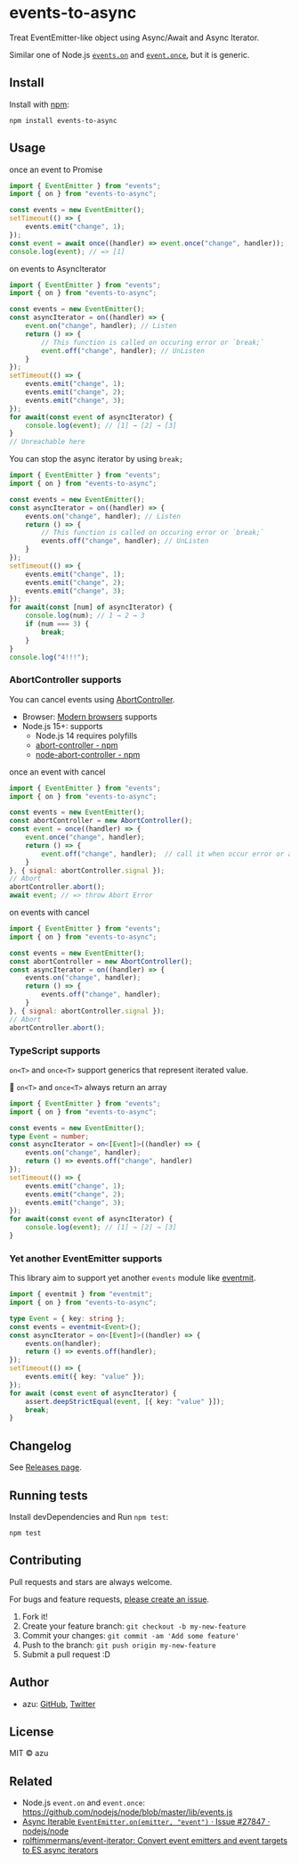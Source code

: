 # events-to-async

Treat EventEmitter-like object using Async/Await and Async Iterator.

Similar one of Node.js [`events.on`](https://nodejs.org/api/events.html#events_events_on_emitter_eventname_options)
and [`event.once`](https://nodejs.org/api/events.html#events_events_once_emitter_name_options), but it is generic.

## Install

Install with [npm](https://www.npmjs.com/):

    npm install events-to-async

## Usage

once an event to Promise

```js
import { EventEmitter } from "events";
import { on } from "events-to-async";

const events = new EventEmitter();
setTimeout(() => {
    events.emit("change", 1);
});
const event = await once((handler) => event.once("change", handler));
console.log(event); // => [1]
```

on events to AsyncIterator

```js
import { EventEmitter } from "events";
import { on } from "events-to-async";

const events = new EventEmitter();
const asyncIterator = on((handler) => {
    event.on("change", handler); // Listen
    return () => {
        // This function is called on occuring error or `break;`
        event.off("change", handler); // UnListen
    }
});
setTimeout(() => {
    events.emit("change", 1);
    events.emit("change", 2);
    events.emit("change", 3);
});
for await(const event of asyncIterator) {
    console.log(event); // [1] → [2] → [3]
}
// Unreachable here
```

You can stop the async iterator by using `break;`

```js
import { EventEmitter } from "events";
import { on } from "events-to-async";

const events = new EventEmitter();
const asyncIterator = on((handler) => {
    events.on("change", handler); // Listen
    return () => {
        // This function is called on occuring error or `break;`
        events.off("change", handler); // UnListen
    }
});
setTimeout(() => {
    events.emit("change", 1);
    events.emit("change", 2);
    events.emit("change", 3);
});
for await(const [num] of asyncIterator) {
    console.log(num); // 1 → 2 → 3
    if (num === 3) {
        break;
    }
}
console.log("4!!!"); 
```

### AbortController supports

You can cancel events using  [AbortController](https://developer.mozilla.org/en-US/docs/Web/API/AbortController).

- Browser: [Modern browsers](https://caniuse.com/abortcontroller) supports
- Node.js 15+: supports
    - Node.js 14 requires polyfills
    - [abort-controller - npm](https://www.npmjs.com/package/abort-controller)
    - [node-abort-controller - npm](https://www.npmjs.com/package/node-abort-controller)

once an event with cancel

```js
import { EventEmitter } from "events";
import { on } from "events-to-async";

const events = new EventEmitter();
const abortController = new AbortController();
const event = once((handler) => {
    event.once("change", handler);
    return () => {
        event.off("change", handler);  // call it when occur error or abort
    }
}, { signal: abortController.signal });
// Abort
abortController.abort();
await event; // => throw Abort Error
```

on events with cancel

```js
import { EventEmitter } from "events";
import { on } from "events-to-async";

const events = new EventEmitter();
const abortController = new AbortController();
const asyncIterator = on((handler) => {
    events.on("change", handler);
    return () => {
        events.off("change", handler);
    }
}, { signal: abortController.signal });
// Abort
abortController.abort();
```

### TypeScript supports

`on<T>` and `once<T>` support generics that represent iterated value.

:memo: `on<T>` and `once<T>` always return an array

```ts
import { EventEmitter } from "events";
import { on } from "events-to-async";

const events = new EventEmitter();
type Event = number;
const asyncIterator = on<[Event]>((handler) => {
    events.on("change", handler);
    return () => events.off("change", handler)
});
setTimeout(() => {
    events.emit("change", 1);
    events.emit("change", 2);
    events.emit("change", 3);
});
for await(const event of asyncIterator) {
    console.log(event); // [1] → [2] → [3]
}
```

### Yet another EventEmitter supports

This library aim to support yet another `events` module like [eventmit](https://github.com/azu/eventmit).

```ts
import { eventmit } from "eventmit";
import { on } from "events-to-async";

type Event = { key: string };
const events = eventmit<Event>();
const asyncIterator = on<[Event]>((handler) => {
    events.on(handler);
    return () => events.off(handler);
});
setTimeout(() => {
    events.emit({ key: "value" });
});
for await (const event of asyncIterator) {
    assert.deepStrictEqual(event, [{ key: "value" }]);
    break;
}
```

## Changelog

See [Releases page](https://github.com/azu/events-to-async/releases).

## Running tests

Install devDependencies and Run `npm test`:

    npm test

## Contributing

Pull requests and stars are always welcome.

For bugs and feature requests, [please create an issue](https://github.com/azu/events-to-async/issues).

1. Fork it!
2. Create your feature branch: `git checkout -b my-new-feature`
3. Commit your changes: `git commit -am 'Add some feature'`
4. Push to the branch: `git push origin my-new-feature`
5. Submit a pull request :D

## Author

- azu: [GitHub](https://github.com/azu), [Twitter](https://twitter.com/azu_re)

## License

MIT © azu

## Related

- Node.js `event.on` and `event.once`: <https://github.com/nodejs/node/blob/master/lib/events.js>
- [Async Iterable `EventEmitter.on(emitter, "event")` · Issue #27847 · nodejs/node](https://github.com/nodejs/node/issues/27847)
- [rolftimmermans/event-iterator: Convert event emitters and event targets to ES async iterators](https://github.com/rolftimmermans/event-iterator)
